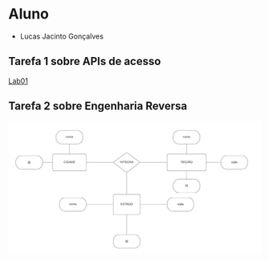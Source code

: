# Aluno
* Lucas Jacinto Gonçalves

## Tarefa 1 sobre APIs de acesso

[Lab01](notebook/lab01-api.ipynb)

## Tarefa 2 sobre Engenharia Reversa

![Diagrama](images/diagrama.png)
